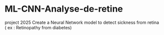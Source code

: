 # ML-CNN-Analyse-de-retine
project 2025
Create a Neural Network model to detect sickness from retina ( ex : Retinopathy from diabetes)
